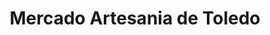 ---
title: "Mercado Artesania de Toledo"
url: /toledo/mercado-artesania-de-toledo/
shop: Andenken
---